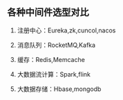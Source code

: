 ## 各种中间件选型对比

1. 注册中心：Eureka,zk,cuncol,nacos

2. 消息队列：RocketMQ,Kafka


3. 缓存：Redis,Memcache



4. 大数据流计算：Spark,flink


5. 大数据存储：Hbase,mongodb